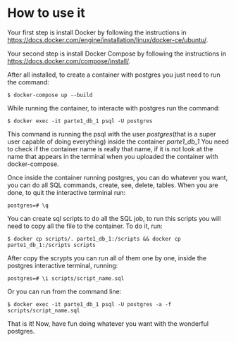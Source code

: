 # How to use it

Your first step is install Docker by following the instructions in 
https://docs.docker.com/engine/installation/linux/docker-ce/ubuntu/.

Your second step is install Docker Compose by following the instructions 
in https://docs.docker.com/compose/install/.

After all installed, to create a container with postgres you just need
to run the command:
```
$ docker-compose up --build
```
While running the container, to interacte with postgres run the command:
```
$ docker exec -it parte1_db_1 psql -U postgres
```
This command is running the psql with the user *postgres*(that is a super 
user capable of doing everything) inside the container *parte1_db_1*
You need to check if the container name is really that name, if it is not
look at the name that appears in the terminal when you uploaded the container
with docker-compose.

Once inside the container running postgres, you can do whatever you want, you
can do all SQL commands, create, see, delete, tables.
When you are done, to quit the interactive terminal run:
```
postgres=# \q
```
You can create sql scripts to do all the SQL job, to run this scripts you will
need to copy all the file to the container. To do it, run:
```
$ docker cp scripts/. parte1_db_1:/scripts && docker cp parte1_db_1:/scripts scripts
```
After copy the scrypts you can run all of them one by one, inside the postgres 
interactive terminal, running:
```
postgres=# \i scripts/script_name.sql
```
Or you can run from the command line:
```
$ docker exec -it parte1_db_1 psql -U postgres -a -f scripts/script_name.sql
```
That is it! Now, have fun doing whatever you want with the wonderful postgres.
